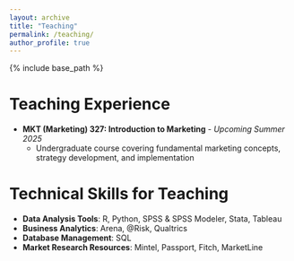```yaml
---
layout: archive
title: "Teaching"
permalink: /teaching/
author_profile: true
---
```


{% include base_path %}

# Teaching Experience

* **MKT (Marketing) 327: Introduction to Marketing** - *Upcoming Summer 2025*
  * Undergraduate course covering fundamental marketing concepts, strategy development, and implementation

# Technical Skills for Teaching

* **Data Analysis Tools**: R, Python, SPSS & SPSS Modeler, Stata, Tableau
* **Business Analytics**: Arena, @Risk, Qualtrics
* **Database Management**: SQL
* **Market Research Resources**: Mintel, Passport, Fitch, MarketLine